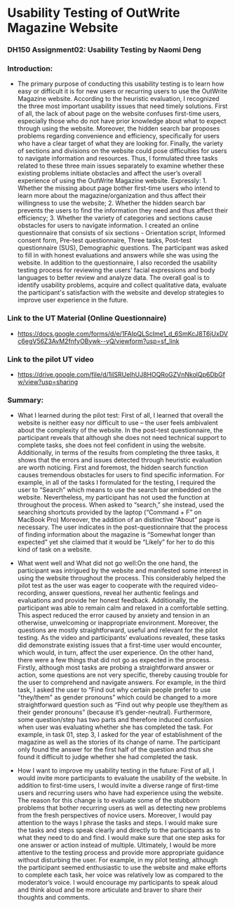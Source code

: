 # Usability Testing of OutWrite Magazine Website

### DH150 Assignment02: Usability Testing by Naomi Deng

### Introduction: 

- The primary purpose of conducting this usability testing is to learn how easy or difficult it is for new users or recurring users to use the OutWrite Magazine website. According to the heuristic evaluation, I recognized the three most important usability issues that need timely solutions. First of all, the lack of about page on the website confuses first-time users, especially those who do not have prior knowledge about what to expect through using the website. Moreover, the hidden search bar proposes problems regarding convenience and efficiency, specifically for users who have a clear target of what they are looking for. Finally, the variety of sections and divisions on the website could pose difficulties for users to navigate information and resources. Thus, I formulated three tasks related to these three main issues separately to examine whether these existing problems initiate obstacles and affect the user’s overall experience of using the OutWrite Magazine website. Expressly: 1. Whether the missing about page bother first-time users who intend to learn more about the magazine/organization and thus affect their willingness to use the website; 2. Whether the hidden search bar prevents the users to find the information they need and thus affect their efficiency; 3. Whether the variety of categories and sections cause obstacles for users to navigate information. I created an online questionnaire that consists of six sections - Orientation script, Informed consent form, Pre-test questionnaire, Three tasks, Post-test questionnaire (SUS), Demographic questions. The participant was asked to fill in with honest evaluations and answers while she was using the website. In addition to the questionnaire, I also recorded the usability testing process for reviewing the users’ facial expressions and body languages to better review and analyze data. The overall goal is to identify usability problems, acquire and collect qualitative data, evaluate the participant's satisfaction with the website and develop strategies to improve user experience in the future. 

### Link to the UT Material (Online Questionnaire)

- https://docs.google.com/forms/d/e/1FAIpQLScIme1_d_6SmKcJ8T6jUxDVc6egV56Z3AvM2fnfyOBywk--yQ/viewform?usp=sf_link

### Link to the pilot UT video

- https://drive.google.com/file/d/1ilSRUelhUJ8HOQRoGZVnNkolQp6DbGfw/view?usp=sharing

### Summary: 

- What I learned during the pilot test: First of all, I learned that overall the website is neither easy nor difficult to use – the user feels ambivalent about the complexity of the website. In the post-test questionnaire, the participant reveals that although she does not need technical support to complete tasks, she does not feel confident in using the website. Additionally, in terms of the results from completing the three tasks, it shows that the errors and issues detected through heuristic evaluation are worth noticing. First and foremost, the hidden search function causes tremendous obstacles for users to find specific information. For example, in all of the tasks I formulated for the testing, I required the user to “Search” which means to use the search bar embedded on the website. Nevertheless, my participant has not used the function at throughout the process. When asked to “search,” she instead, used the searching shortcuts provided by the laptop (“Command + F” on MacBook Pro) Moreover, the addition of an distinctive “About” page is necessary. The user indicates in the post-questionnaire that the process of finding information about the magazine is “Somewhat longer than expected” yet she claimed that it would be “Likely” for her to do this kind of task on a website. 

- What went well and What did not go well:On the one hand, the participant was intrigued by the website and manifested some interest in using the website throughout the process. This considerably helped the pilot test as the user was eager to cooperate with the required video-recording, answer questions, reveal her authentic feelings and evaluations and provide her honest feedback. Additionally, the participant was able to remain calm and relaxed in a comfortable setting. This aspect reduced the error caused by anxiety and tension in an otherwise, unwelcoming or inappropriate environment. Moreover, the questions are mostly straightforward, useful and relevant for the pilot testing. As the video and participants’ evaluations revealed, these tasks did demonstrate existing issues that a first-time user would encounter, which would, in turn, affect the user experience. On the other hand, there were a few things that did not go as expected in the process. Firstly, although most tasks are probing a straightforward answer or action, some questions are not very specific, thereby causing trouble for the user to comprehend and navigate answers. For example, in the third task, I asked the user to “Find out why certain people prefer to use "they/them" as gender pronouns” which could be changed to a more straightforward question such as “Find out why people use they/them as their gender pronouns” (because it’s gender-neutral). Furthermore, some question/step has two parts and therefore induced confusion when user was evaluating whether she has completed the task. For example, in task 01, step 3, I asked for the year of establishment of the magazine as well as the stories of its change of name. The participant only found the answer for the first half of the question and thus she found it difficult to judge whether she had completed the task. 

- How I want to improve my usability testing in the future: First of all, I would invite more participants to evaluate the usability of the website. In addition to first-time users, I would invite a diverse range of first-time users and recurring users who have had experience using the website. The reason for this change is to evaluate some of the stubborn problems that bother recurring users as well as detecting new problems from the fresh perspectives of novice users. Moreover, I would pay attention to the ways I phrase the tasks and steps. I would make sure the tasks and steps speak clearly and directly to the participants as to what they need to do and find. I would make sure that one step asks for one answer or action instead of multiple. Ultimately, I would be more attentive to the testing process and provide more appropriate guidance without disturbing the user. For example, in my pilot testing, although the participant seemed enthusiastic to use the website and make efforts to complete each task, her voice was relatively low as compared to the moderator’s voice. I would encourage my participants to speak aloud and think aloud and be more articulate and braver to share their thoughts and comments. 
